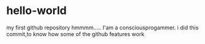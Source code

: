 # hello-world
my first github repository
hmmmm..... I'am a consciousprogammer.
i did this commit,to know how some of the github features work
